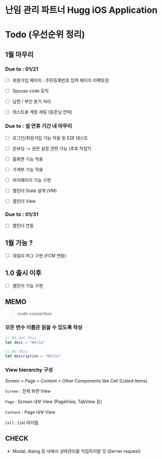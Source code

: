 #  난임 관리 파트너 Hugg iOS Application

# Todo (우선순위 정리)

## 1월 마무리

### Due to : 01/21

- [ ] 회원가입 페이지 : 주민등록번호 입력 페이지 리팩토링
- [ ] Spouse code 로직
- [ ] 남편 / 부인 분기 처리


- [ ] 테스트용 계정 세팅 (동준님 연락)

### Due to : 설 연휴 기간 내 마무리

- [ ] 로그인/회원가입 기능 적용 및 E2E 테스트

- [ ] 온보딩 -> 권한 설정 관련 기능 (추후 작업?)
- [ ] 홈화면 기능 적용
- [ ] 가계부 기능 적용


- [ ] 마이페이지 기능 구현

- [ ] 캘린더 State 설계 (VM)
- [ ] 캘린더 View

### Due to : 01/31

- [ ] 캘린더 연동




## 1월 가능 ?

- [ ] 데일리 허그 구현 (FCM 연동)

## 1.0 출시 이후
- [ ] 챌린지 기능 구현



## MEMO
> code convention

### 모든 변수 이름은 읽을 수 있도록 작성
```swift
// Do not this
let desc = "Hello"

// Do this
let description = "Hello"
```

### View hierarchy 구성
Screen > Page > Content > Other Components like Cell (Listed Items)

`Screen` : 전체 화면 View

`Page` : Screen 내부 View (PageView, TabView 등)

`Content` : Page 내부 View

`Cell` : List 아이템

## CHECK
- Modal, dialog 등 내에서 상태관리를 직접하지말 것 (Server request)
